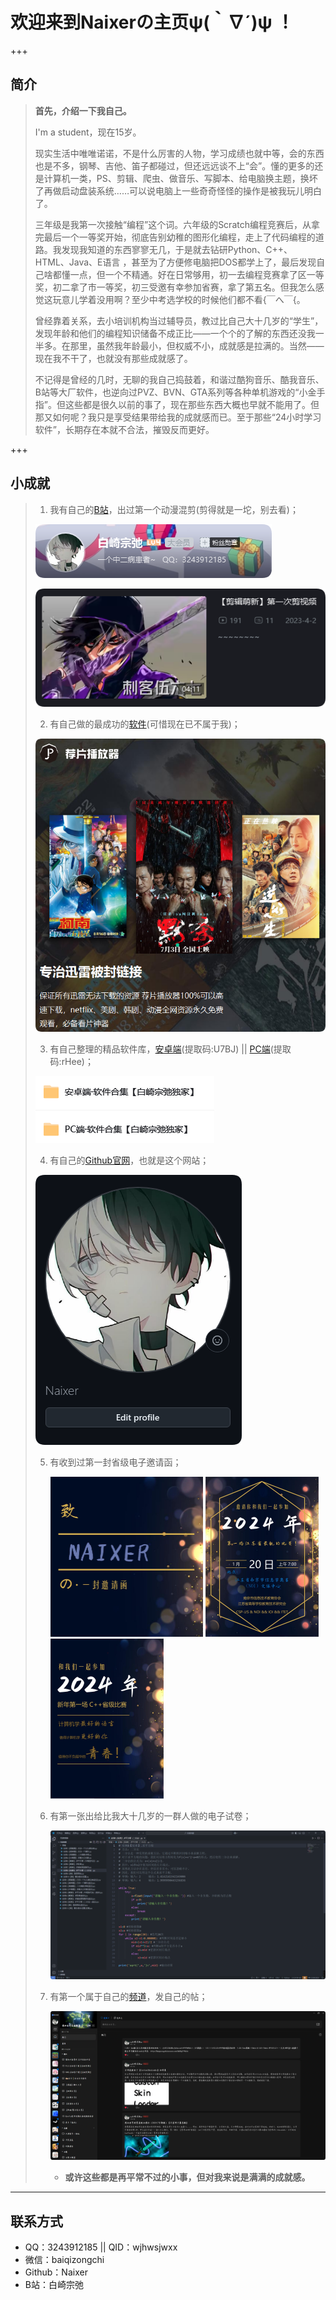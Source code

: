 # 欢迎来到Naixerの主页ψ(｀∇´)ψ ！

+++

## 简介

> **首先，介绍一下我自己。**
>
> I'm a student，现在15岁。
>
> 现实生活中唯唯诺诺，不是什么厉害的人物，学习成绩也就中等，会的东西也是不多，钢琴、吉他、笛子都碰过，但还远远谈不上“会”。懂的更多的还是计算机一类，PS、剪辑、爬虫、做音乐、写脚本、给电脑换主题，换坏了再做启动盘装系统……可以说电脑上一些奇奇怪怪的操作是被我玩儿明白了。
>
> 三年级是我第一次接触“编程”这个词。六年级的Scratch编程竞赛后，从拿完最后一个一等奖开始，彻底告别幼稚的图形化编程，走上了代码编程的道路。我发现我知道的东西寥寥无几，于是就去钻研Python、C++、HTML、Java、E语言 ，甚至为了方便修电脑把DOS都学上了，最后发现自己啥都懂一点，但一个不精通。好在日常够用，初一去编程竞赛拿了区一等奖，初二拿了市一等奖，初三受邀有幸参加省赛，拿了第五名。但我怎么感觉这玩意儿学着没用啊？至少中考选学校的时候他们都不看{￣へ￣{。
>
> 曾经靠着关系，去小培训机构当过辅导员，教过比自己大十几岁的“学生”，发现年龄和他们的编程知识储备不成正比——一个个的了解的东西还没我一半多。在那里，虽然我年龄最小，但权威不小，成就感是拉满的。当然——现在我不干了，也就没有那些成就感了。
>
> 不记得是曾经的几时，无聊的我自己捣鼓着，和谐过酷狗音乐、酷我音乐、B站等大厂软件，也逆向过PVZ、BVN、GTA系列等各种单机游戏的“小金手指”。但这些都是很久以前的事了，现在那些东西大概也早就不能用了。但那又如何呢？我只是享受结果带给我的成就感而已。至于那些“24小时学习软件”，长期存在本就不合法，摧毁反而更好。

+++

## 小成就

> 1. 我有自己的[B站](https://space.bilibili.com/1156879724)，出过第一个动漫混剪(剪得就是一坨，别去看)；
>
> <img src="index.assets\QQ_1734793200569.png" alt="QQ_1734793200569"  />
>
> ![QQ_1734794060108](index.assets\QQ_1734794060108.png)
>
> 2. 有自己做的最成功的[软件](https://www.jianpian.com)(可惜现在已不属于我)；
>
> ![QQ_1734793348451](index.assets\QQ_1734793348451.png)
>
> 3. 有自己整理的精品软件库，[安卓端](https://www.123865.com/s/0cR0Vv-4jV2H?提取码:U7BJ)(提取码:U7BJ) || [PC端](https://www.123865.com/s/0cR0Vv-yVV2H?提取码:rHee)(提取码:rHee)；
>
> ![QQ_1734793425989](index.assets\QQ_1734793425989.png)
>
> 4. 有自己的[Github官网](https://github.com/Naixer)，也就是这个网站；
>
> ![QQ_1734793634586](index.assets\QQ_1734793634586.png)
>
> 5. 有收到过第一封省级电子邀请函；
>
>    <img src="index.assets/40D21102F065CA73B21D60961EC2ACA0.png" style="zoom: 25%;" />
>
>    <img src="index.assets\4A5FD8A2545313DA774EB1F16A11B56B.png" alt="4A5FD8A2545313DA774EB1F16A11B56B" style="zoom:25%;" />
>
>    <img src="index.assets\7ED1AE2A32B144BD60C5E78E738642FD.png" alt="7ED1AE2A32B144BD60C5E78E738642FD" style="zoom:25%;" />
>
> 6. 有第一张出给比我大十几岁的一群人做的电子试卷；
>
>    ![QQ_1734795075197](index.assets\QQ_1734795075197.png)
>
> 7. 有第一个属于自己的[频道](https://pd.qq.com/s/bn1osniqt)，发自己的帖；
>
>    ![QQ_1734795195120](index.assets\QQ_1734795195120.png)
>
>    - **或许这些都是再平常不过的小事，但对我来说是满满的成就感。**

---

## 联系方式

- QQ：3243912185 || QID：wjhwsjwxx
- 微信：baiqizongchi
- Github：Naixer
- B站：白崎宗弛

